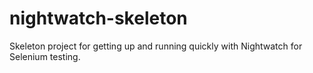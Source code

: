 nightwatch-skeleton
===================

Skeleton project for getting up and running quickly with Nightwatch for Selenium testing.
